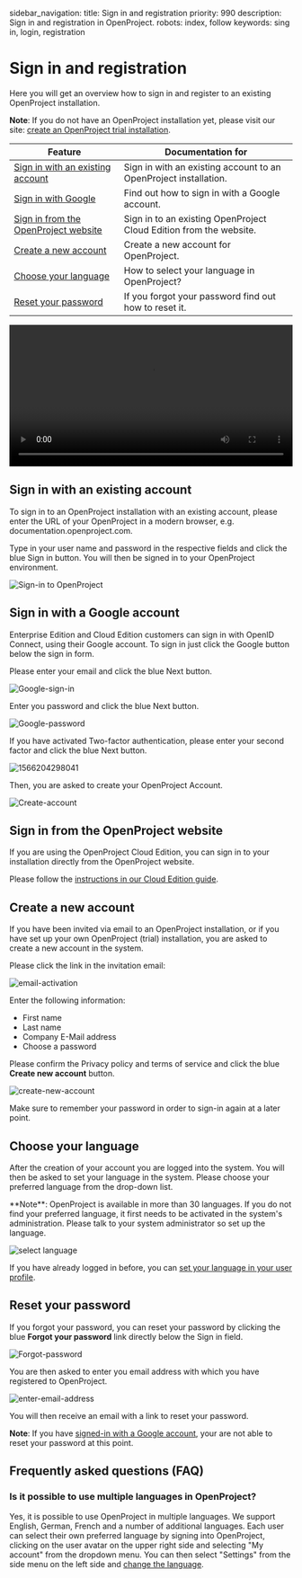 sidebar_navigation:
  title: Sign in and registration
  priority: 990
description: Sign in and registration in OpenProject.
robots: index, follow
keywords: sing in, login, registration

# Sign in and registration

Here you will get an overview how to sign in and register to an existing OpenProject installation.

<div class="alert alert-info" role="alert">

**Note**: If you do not have an OpenProject installation yet, please visit our site: [create an OpenProject trial installation](../../cloud-edition-guide/#create-an-openproject-trial-installation).

</div>

| Feature                                                      | Documentation for                                            |
| ------------------------------------------------------------ | ------------------------------------------------------------ |
| [Sign in with an existing account](#sign-in-with-an-existing-account) | Sign in with an existing account to an OpenProject installation. |
| [Sign in with Google](#sign-in-with-google)                  | Find out how to sign in with a Google account.               |
| [Sign in from the OpenProject website](#sign-in-from-the-openproject-website) | Sign in to an existing OpenProject Cloud Edition from the website. |
| [Create a new account](#create-a-new-account)                | Create a new account for OpenProject.                        |
| [Choose your language](#choose-your-language)                | How to select your language in OpenProject?                  |
| [Reset your password](#reset-your-password)                  | If you forgot your password find out how to reset it.        |

<video src="https://www.openproject.org/wp-content/uploads/2020/12/OpenProject-Sign-in-and-Registration-2.mp4" type="video/mp4" controls="" style="width:100%"></video>

## Sign in with an existing account

To sign in to an OpenProject installation with an existing account, please enter the URL of your OpenProject in a modern browser, e.g. documentation.openproject.com.

Type in your user name and password in the respective fields and click the blue Sign in button. You will then be signed in to your OpenProject environment.

![Sign-in to OpenProject](1565974792215.png)

## Sign in with a Google account

Enterprise Edition and Cloud Edition customers can sign in with OpenID Connect, using their Google account. To sign in just click the Google button below the sign in form.

Please enter your email and click the blue Next button.

![Google-sign-in](1566204061662.png)

Enter you password and click the blue Next button.

![Google-password](1566204173462.png)

If you have activated Two-factor authentication, please enter your second factor and click the blue Next button.

![1566204298041](1566204298041.png)

Then, you are asked to create your OpenProject Account.

![Create-account](1566204388512.png)

## Sign in from the OpenProject website

If you are using the OpenProject Cloud Edition, you can sign in to your installation directly from the OpenProject website.

Please follow the [instructions in our Cloud Edition guide](../../cloud-edition-guide/#sign-in).

## Create a new account

If you have been invited via email to an OpenProject installation, or if you have set up your own OpenProject (trial) installation, you are asked to create a new account in the system.

Please click the link in the invitation email:

![email-activation](1566206190563.png)

Enter the following information:

* First name
* Last name
* Company E-Mail address
* Choose a password

Please confirm the Privacy policy and terms of service and click the blue **Create new account** button.

![create-new-account](1566204790146.png)

Make sure to remember your password in order to sign-in again at a later point.

## Choose your language

After the creation of your account you are logged into the system. You will then be asked to set your language in the system. Please choose your preferred language from the drop-down list.

<div class="alert alert-info" role="alert">
**Note**: OpenProject is available in more than 30 languages. If you do not find your preferred language, it first needs to be activated in the system's administration. Please talk to your system administrator so set up the language.
</div>

![select language](20191202171349241.png)

If you have already logged in before, you can [set your language in your user profile](../my-account/#profile-settings:-change-your-language,-time-zone-or-display-of-comments).

## Reset your password

If you forgot your password, you can reset your password by clicking the blue **Forgot your password** link directly below the Sign in field.

![Forgot-password](1566205596114.png)

You are then asked to enter you email address with which you have registered to OpenProject. 

![enter-email-address](1566205903097.png)

You will then receive an email with a link to reset your password.

<div class="alert alert-info" role="alert">

**Note**: If you have [signed-in with a Google account](#sign-in-with-a-google-account), your are not able to reset your password at this point.

</div>

## Frequently asked questions (FAQ)

### Is it possible to use multiple languages in OpenProject?

Yes, it is possible to use OpenProject in multiple languages. We support English, German, French and a number of additional languages. Each user can select their own preferred language by signing into OpenProject, clicking on the user avatar on the upper right side and selecting "My account" from the dropdown menu.
You can then select "Settings" from the side menu on the left side and [change the language](../my-account/#change-your-language).
